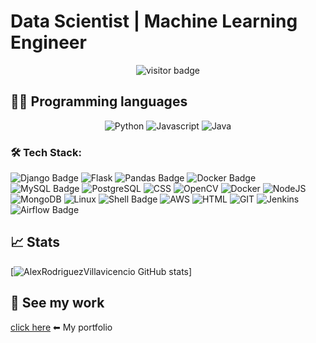 # Data Scientist | Machine Learning Engineer

<p align="center">
  <img src="https://visitor-badge.laobi.icu/badge?page_id=AlexRodriguezVillavicencio.AlexRodriguezVillavicencio" alt="visitor badge"/>
</p>

## 👩‍💻 Programming languages
<p align="center">


<img src="https://img.shields.io/badge/Python-909090?style=for-the-badge&logo=python&logoColor=blue" alt="Python" />
<img src="https://img.shields.io/badge/JavaScript-323330?style=for-the-badge&logo=javascript&logoColor=F7DF1E" alt="Javascript" />
<img src="https://img.shields.io/badge/Java-ED8B00?style=for-the-badge&logo=openjdk&logoColor=white" alt="Java">

</p>

### 🛠️ Tech Stack:

<!-- TODO
- [] Center images changing from markdown to html
-->
![Django Badge](https://img.shields.io/badge/-Django-092E20?style=for-the-badge&labelColor=222222&logo=django&logoColor=ffffff) ![Flask](https://img.shields.io/badge/Flask-000000?style=for-the-badge&logo=flask&logoColor=white) ![Pandas  Badge](https://img.shields.io/badge/-Pandas-764ABC?style=for-the-badge&labelColor=222222&logo=Pandas&logoColor=ffffff) ![Docker Badge](https://img.shields.io/badge/-Docker-61DBFB?style=for-the-badge&labelColor=222222&logo=Docker&logoColor=61DBFB) ![MySQL Badge](https://img.shields.io/badge/MySQL-005C84?style=for-the-badge&labelColor=222222&logo=mysql&logoColor=white) ![PostgreSQL](https://img.shields.io/badge/PostgreSQL-316192?style=for-the-badge&logo=postgresql&logoColor=white) ![CSS](https://img.shields.io/badge/CSS3-1572B6?style=for-the-badge&logo=css3&logoColor=white) ![OpenCV](https://img.shields.io/badge/OpenCV-27338e?style=for-the-badge&logo=OpenCV&logoColor=white) ![Docker](https://img.shields.io/badge/Docker-2CA5E0?style=for-the-badge&logo=docker&logoColor=white)  ![NodeJS](https://img.shields.io/badge/Node.js-339933?style=for-the-badge&logo=nodedotjs&logoColor=white) ![MongoDB](https://img.shields.io/badge/MongoDB-4EA94B?style=for-the-badge&logo=mongodb&logoColor=white) ![Linux](https://img.shields.io/badge/Linux-FCC624?style=for-the-badge&logo=linux&logoColor=black) ![Shell Badge](https://img.shields.io/badge/Shell_Script-1111111?style=for-the-badge&labelColor=222222&logo=gnu-bash&logoColor=1111111) ![AWS](https://img.shields.io/badge/Amazon_AWS-FF9900?style=for-the-badge&logo=amazonaws&logoColor=white) ![HTML](https://img.shields.io/badge/HTML5-E34F26?style=for-the-badge&logo=html5&logoColor=white) ![GIT](https://img.shields.io/badge/GIT-E44C30?style=for-the-badge&logo=git&logoColor=white) ![Jenkins](https://img.shields.io/badge/Jenkins-D24939?style=for-the-badge&logo=Jenkins&logoColor=white) ![Airflow Badge](https://img.shields.io/badge/Airflow-017CEE?style=for-the-badge&labelColor=222222&logo=Apache%20Airflow&logoColor=white)

## 📈 Stats

[![AlexRodriguezVillavicencio GitHub stats](https://github-readme-stats.vercel.app/api?username=AlexRodriguezVillavicencio&show_icons=true&theme=radical&count_private=true)] 

## 💼 See my work

[click here](https://alexrodriguezvillavicencio.github.io/) ⬅ My portfolio
